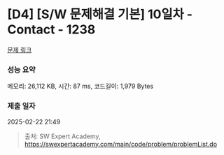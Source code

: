 # [D4] [S/W 문제해결 기본] 10일차 - Contact - 1238 

[문제 링크](https://swexpertacademy.com/main/code/problem/problemDetail.do?contestProbId=AV15B1cKAKwCFAYD) 

### 성능 요약

메모리: 26,112 KB, 시간: 87 ms, 코드길이: 1,979 Bytes

### 제출 일자

2025-02-22 21:49



> 출처: SW Expert Academy, https://swexpertacademy.com/main/code/problem/problemList.do
